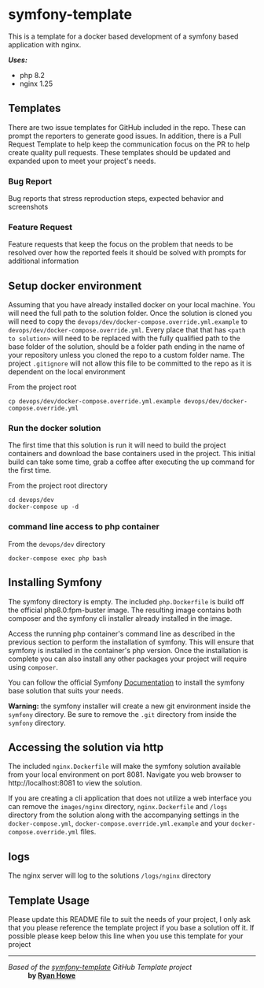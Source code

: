 # symfony-template
This is a template for a docker based development of a symfony based application with nginx.

___Uses:___ 
* php 8.2
* nginx 1.25

## Templates
There are two issue templates for GitHub included in the repo.  These can prompt the reporters to generate good issues.
In addition, there is a Pull Request Template to help keep the communication focus on the PR to help create quality pull
requests.  These templates should be updated and expanded upon to meet your project's needs.

### Bug Report
Bug reports that stress reproduction steps, expected behavior and screenshots

### Feature Request
Feature requests that keep the focus on the problem that needs to be resolved over how the reported feels it should be
solved with prompts for additional information

## Setup docker environment
Assuming that you have already installed docker on your local machine.  You will need the full path to the solution
folder.  Once the solution is cloned you will need to copy the `devops/dev/docker-compose.override.yml.example` to
`devops/dev/docker-compose.override.yml`.  Every place that that has `<path to solution>` will need to be replaced with
the fully qualified path to the base folder of the solution, should be a folder path ending in the name of your repository unless you cloned
the repo to a custom folder name.  The project `.gitignore` will not allow this file to be committed to the repo as it is
dependent on the local environment

From the project root
```shell
cp devops/dev/docker-compose.override.yml.example devops/dev/docker-compose.override.yml
```

### Run the docker solution
The first time that this solution is run it will need to build the project containers and download the base containers
used in the project.  This initial build can take some time, grab a coffee after executing the up command for the first
time.

From the project root directory
```shell
cd devops/dev
docker-compose up -d
```

### command line access to php container
From the `devops/dev` directory
```shell
docker-compose exec php bash
```

## Installing Symfony
The symfony directory is empty.  The included `php.Dockerfile` is build off the official php8.0:fpm-buster image.  The
resulting image contains both composer and the symfony cli installer already installed in the image.

Access the running php container's command line as described in the previous section to perform the installation of 
symfony. This will ensure that symfony is installed in the container's php version.  Once the installation is complete 
you can also install any other packages your project will require using `composer`.

You can follow the official Symfony [Documentation](https://symfony.com/doc/current/index.html) to install the symfony
base solution that suits your needs.

__Warning:__ the symfony installer will create a new git environment inside the `symfony` directory.  Be sure to remove
the `.git` directory from inside the `symfony` directory.

## Accessing the solution via http
The included `nginx.Dockerfile` will make the symfony solution available from your local environment on port 8081.
Navigate you web browser to http://localhost:8081 to view the solution.

If you are creating a cli application that does not utilize a web interface you can remove the `images/nginx` directory, 
`nginx.Dockerfile` and `/logs` directory from the solution along with the accompanying settings in the 
`docker-compose.yml`, `docker-compose.override.yml.example` and your `docker-compose.override.yml` files.

## logs
The nginx server will log to the solutions `/logs/nginx` directory

## Template Usage
Please update this README file to suit the needs of your project, I only ask that you please reference the template
project if you base a solution off it.  If possible please keep below this line when you use this template for your project

---
<dl>
    <dt>
        <em>Based of the <a href="https://github.com/ryanwhowe/symfony-template">symfony-template</a> GitHub Template project</em>
    </dt>
    <dd>
        <strong>by <a href="https://github.com/ryanwhowe" target="_blank">Ryan Howe</a></strong>
    </dd>
</dl>
